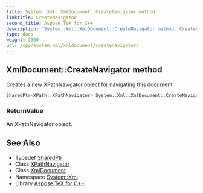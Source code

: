 ```yaml
---
title: System::Xml::XmlDocument::CreateNavigator method
linktitle: CreateNavigator
second_title: Aspose.TeX for C++
description: 'System::Xml::XmlDocument::CreateNavigator method. Creates a new XPathNavigator object for navigating this document in C++.'
type: docs
weight: 3300
url: /cpp/system.xml/xmldocument/createnavigator/
---
```

## XmlDocument::CreateNavigator method


Creates a new XPathNavigator object for navigating this document.

```cpp
SharedPtr<XPath::XPathNavigator> System::Xml::XmlDocument::CreateNavigator() override
```


### ReturnValue

An XPathNavigator object.

## See Also

* Typedef [SharedPtr](../../../system/sharedptr/)
* Class [XPathNavigator](../../../system.xml.xpath/xpathnavigator/)
* Class [XmlDocument](../)
* Namespace [System::Xml](../../)
* Library [Aspose.TeX for C++](../../../)
